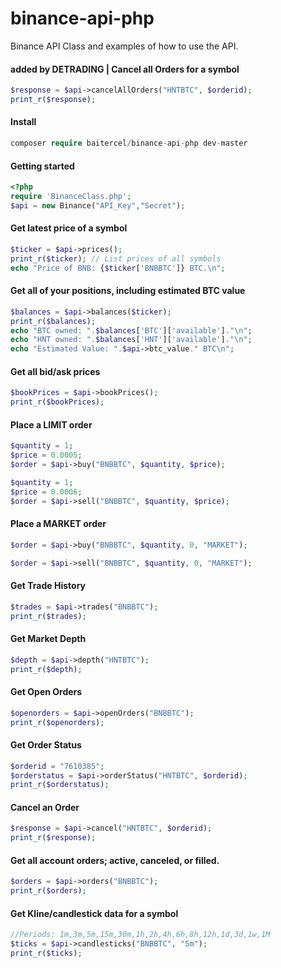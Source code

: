 # binance-api-php
Binance API  Class and examples of how to use the API.

#### added by DETRADING | Cancel all Orders for a symbol
```php
$response = $api->cancelAllOrders("HNTBTC", $orderid);
print_r($response);
```


#### Install

```php
composer require baitercel/binance-api-php dev-master
```

#### Getting started
```php
<?php
require 'BinanceClass.php';
$api = new Binance("API_Key","Secret");
```

#### Get latest price of a symbol
```php
$ticker = $api->prices();
print_r($ticker); // List prices of all symbols
echo "Price of BNB: {$ticker['BNBBTC']} BTC.\n";
```

#### Get all of your positions, including estimated BTC value
```php
$balances = $api->balances($ticker);
print_r($balances);
echo "BTC owned: ".$balances['BTC']['available']."\n";
echo "HNT owned: ".$balances['HNT']['available']."\n";
echo "Estimated Value: ".$api->btc_value." BTC\n";
```

#### Get all bid/ask prices
```php
$bookPrices = $api->bookPrices();
print_r($bookPrices);
```

#### Place a LIMIT order
```php
$quantity = 1;
$price = 0.0005;
$order = $api->buy("BNBBTC", $quantity, $price);
```

```php
$quantity = 1;
$price = 0.0006;
$order = $api->sell("BNBBTC", $quantity, $price);
```

#### Place a MARKET order
```php
$order = $api->buy("BNBBTC", $quantity, 0, "MARKET");
```

```php
$order = $api->sell("BNBBTC", $quantity, 0, "MARKET");
```

#### Get Trade History
```php
$trades = $api->trades("BNBBTC");
print_r($trades);
```

#### Get Market Depth
```php
$depth = $api->depth("HNTBTC");
print_r($depth);
```

#### Get Open Orders
```php
$openorders = $api->openOrders("BNBBTC");
print_r($openorders);
```

#### Get Order Status
```php
$orderid = "7610385";
$orderstatus = $api->orderStatus("HNTBTC", $orderid);
print_r($orderstatus);
```

#### Cancel an Order
```php
$response = $api->cancel("HNTBTC", $orderid);
print_r($response);
```

#### Get all account orders; active, canceled, or filled.
```php
$orders = $api->orders("BNBBTC");
print_r($orders);
```

#### Get Kline/candlestick data for a symbol
```php
//Periods: 1m,3m,5m,15m,30m,1h,2h,4h,6h,8h,12h,1d,3d,1w,1M
$ticks = $api->candlesticks("BNBBTC", "5m");
print_r($ticks);
```
